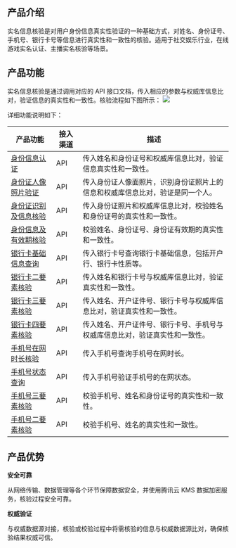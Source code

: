 ## 产品介绍

实名信息核验是对用户身份信息真实性验证的一种基础方式，对姓名、身份证号、手机号、银行卡号等信息进行真实性和一致性的核验。适用于社交娱乐行业，在线游戏实名认证、主播实名核验等场景。

## 产品功能
实名信息核验是通过调用对应的 API 接口文档，传入相应的参数与权威库信息比对，验证信息的真实性和一致性。核验流程如下图所示：
![](https://main.qcloudimg.com/raw/81862215c01bf1715445175326ec63aa.png)

详细功能说明如下：

|产品功能|接入渠道|描述|
|--------|--------|------|
|  [身份信息认证](https://cloud.tencent.com/document/api/1007/33188) |    API     |  传入姓名和身份证号和权威库信息比对，验证信息真实性和一致性。    |
|  [身份证人像照片验证](https://cloud.tencent.com/document/product/1007/47276)  |      API     |    传入身份证人像面照片，识别身份证照片上的信息和权威库信息比对，验证是同一个人。  |
|   [身份证识别及信息核验](https://cloud.tencent.com/document/product/1007/37980)  |     API      |  传入身份证照片和权威库信息比对，校验姓名和身份证号的真实性和一致性。    |
|[身份信息及有效期核验](https://cloud.tencent.com/document/product/1007/60075) |API	|校验姓名、身份证号、身份证有效期的真实性和一致性。|
|  [银行卡基础信息查询](https://cloud.tencent.com/document/product/1007/47837)   |   API    |  传入银行卡号查询银行卡基础信息，包括开户行、银行卡性质等。  |
|  [银行卡二要素核验](https://cloud.tencent.com/document/api/1007/35776)  |    API       |  传入姓名和银行卡号与权威库信息比对，验证真实性和一致性。    |
|  [银行卡三要素核验](https://cloud.tencent.com/document/api/1007/33848)   |     API      |   传入姓名、开户证件号、银行卡号与权威库信息比对，验证真实性和一致性。   |
|  [银行卡四要素核验](https://cloud.tencent.com/document/api/1007/35775)   |      API     |   传入姓名、开户证件号、银行卡号、手机号与权威库信息比对，验证真实性和一致性。   |
|  [手机号在网时长核验](https://cloud.tencent.com/document/product/1007/40546)   |    API       |  传入手机号查询手机号在网时长。    |
|   [ 手机号状态查询 ](https://cloud.tencent.com/document/product/1007/40545)  |     API     |   传入手机号验证手机号的在网状态。   |
|   [手机号三要素核验](https://cloud.tencent.com/document/product/1007/39765)  |     API      |    校验手机号、姓名和身份证号的真实性和一致性。  |
| [手机号二要素核验](https://cloud.tencent.com/document/product/1007/50364)  |      API     | 校验手机号、姓名的真实性和一致性。     |




## 产品优势

**安全可靠**

从网络传输、数据管理等各个环节保障数据安全，并使用腾讯云 KMS 数据加密服务，核验过程安全可靠。

**权威验证**

与权威数据源对接，核验或校验过程中将需核验的信息与权威数据源比对，确保核验结果权威可信。


